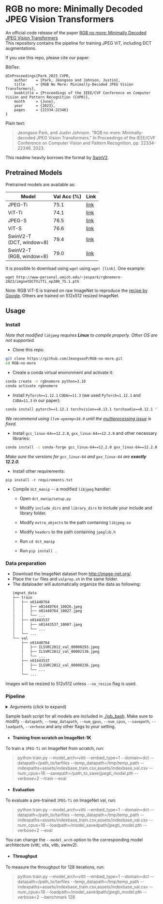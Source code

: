 # RGB no more: Minimally Decoded JPEG Vision Transformers

An official code release of the paper [RGB no more: Minimally Decoded JPEG Vision Transformers](https://openaccess.thecvf.com/content/CVPR2023/html/Park_RGB_No_More_Minimally-Decoded_JPEG_Vision_Transformers_CVPR_2023_paper.html)\
This repository contains the pipeline for training JPEG ViT, including DCT augmentations.

If you use this repo, please cite our paper:

BibTex:
```plain
@InProceedings{Park_2023_CVPR,
    author    = {Park, Jeongsoo and Johnson, Justin},
    title     = {RGB No More: Minimally-Decoded JPEG Vision Transformers},
    booktitle = {Proceedings of the IEEE/CVF Conference on Computer Vision and Pattern Recognition (CVPR)},
    month     = {June},
    year      = {2023},
    pages     = {22334-22346}
}
```

Plain text:
<blockquote>
Jeongsoo Park, and Justin Johnson. "RGB no more: Minimally-decoded JPEG Vision Transformers." In Proceedings of the IEEE/CVF Conference on Computer Vision and Pattern Recognition, pp. 22334-22346. 2023.
</blockquote>

This readme heavily borrows the format by [SwinV2](https://github.com/microsoft/Swin-Transformer/blob/main/get_started.md).

## Pretrained Models

Pretrained models are available as:

| Model  | Val Acc (%) | Link |
| --- | --- | --- |
| JPEG-Ti  | 75.1 | [link](http://www-personal.umich.edu/~jespark/rgbnomore-2023/imgnetDCTViTTi_ep300_75.1.pth) | 
| ViT-Ti  | 74.1 | [link](http://www-personal.umich.edu/~jespark/rgbnomore-2023/imgnetRGBViTTi_ep300_74.1.pth) | 
| JPEG-S | 76.5 | [link](http://www-personal.umich.edu/~jespark/rgbnomore-2023/imgnetDCTViTS_ep90_76.5.pth) |
| ViT-S | 76.6 | [link](http://www-personal.umich.edu/~jespark/rgbnomore-2023/imgnetRGBViTS_ep90_76.5.pth) |
| SwinV2-T <br>(DCT, window=8) | 79.4 | [link](http://www-personal.umich.edu/~jespark/rgbnomore-2023/imgnetSwinDCT_ep300_79.4.pth) |
| SwinV2-T <br>(RGB, window=8) | 79.0 | [link](http://www-personal.umich.edu/~jespark/rgbnomore-2023/imgnetSwinRGB_ep300_79.0.pth) |

It is possible to download using `wget` using `wget [link]`. One example:

`wget http://www-personal.umich.edu/~jespark/rgbnomore-2023/imgnetDCTViTTi_ep300_75.1.pth`

Note: RGB ViT-S is trained on raw ImageNet to reproduce the [recipe by Google](https://arxiv.org/abs/2205.01580). Others are trained on 512x512 resized ImageNet.

## Usage

### Install

*Note that modified `libjpeg` requires **Linux** to compile properly. Other OS are not supported.*

- Clone this repo:

```bash
git clone https://github.com/JeongsooP/RGB-no-more.git
cd RGB-no-more
```

- Create a conda virtual environment and activate it:

```bash
conda create -n rgbnomore python=3.10
conda activate rgbnomore
```

- Install `PyTorch>=1.12.1` `CUDA>=11.3` (we used `PyTorch=1.12.1` and `CUDA=11.3` in our paper):
```bash
conda install pytorch==1.12.1 torchvision==0.13.1 torchaudio==0.12.1 "llvm-openmp<16.0" -c pytorch
```

*We recommend using `llvm-openmp<16.0` until the [multiprocessing issue](https://github.com/pytorch/pytorch/issues/101850) is fixed.*

- Install `gcc_linux-64==12.2.0`, `gxx_linux-64==12.2.0` and other necessary libraries:
```bash
conda install -c conda-forge gcc_linux-64==12.2.0 gxx_linux-64==12.2.0 torchmetrics torchinfo tensorboard einops scipy yacs pandas timm imageio iopath
```

*Make sure the versions for `gcc_linux-64` and `gxx_linux-64` are **exactly 12.2.0.***

- Install other requirements:

```
pip install -r requirements.txt
```

- Compile `dct_manip` -- a modified `libjpeg` handler:

  - Open `dct_manip/setup.py`
  - Modify `include_dirs` and `library_dirs` to include your include and library folder.
  - Modify `extra_objects` to the path containing `libjpeg.so`
  - Modify `headers` to the path containing `jpeglib.h`

  - Run `cd dct_manip`
  - Run `pip install .`


### Data preparation

- Download the ImageNet dataset from http://image-net.org/.
- Place the `tar` files and `valprep.sh` in the same folder.
- The dataloader will automatically organize the data as following:
  ```bash
  imgnet_data
  ├── train
  │   ├── n01440764
  │   │   ├── n01440764_10026.jpeg
  │   │   ├── n01440764_10027.jpeg
  │   │   └── ...
  │   ├── n01443537
  │   │   ├── n01443537_10007.jpeg
  │   │   └── ...
  │   └── ...
  └── val
      ├── n01440764
      │   ├── ILSVRC2012_val_00000293.jpeg
      │   ├── ILSVRC2012_val_00002138.jpeg
      │   └── ...
      ├── n01443537
      │   ├── ILSVRC2012_val_00000236.jpeg
      │   └── ...
      └── ...
  ```
Images will be resized to 512x512 unless `--no_resize` flag is used.

### Pipeline

<details>
  <summary>Arguments (click to expand)</summary>
  
  ```
  usage: train.py [-h] [--port PORT] [--model_arch MODEL_ARCH] [--no_subblock] [--embed_type EMBED_TYPE] [--domain DOMAIN] [--datapath DATAPATH] [--temp_datapath TEMP_DATAPATH] [--indexpaths INDEXPATHS] [--delete_dataset] [--no_extract] [--no_resize] [--num_gpus NUM_GPUS] [--num_cpus NUM_CPUS] [--train] [--eval] [--benchmark BENCHMARK] [--savepath SAVEPATH]
                [--loadpath LOADPATH] [--load_ckpt LOAD_CKPT] [--deterministic] [--verbose VERBOSE] [--epochs EPOCHS] [--batch BATCH] [--lr LR] [--wd WD] [--drop DROP] [--warmup_steps WARMUP_STEPS] [--ops_list OPS_LIST] [--num_ops NUM_OPS] [--ops_magnitude OPS_MAGNITUDE] [--amp AMP] [--ampdtype AMPDTYPE] [--seed SEED] [--use_msrsync]

options:
  -h, --help            show this help message and exit
  --port PORT           Port for pytorch distributed dataparallel
  --model_arch MODEL_ARCH
                        Model architecture (vitti, vits, vitb, vitl, swinv2)
  --no_subblock         If set, disable subblock conversion
  --embed_type EMBED_TYPE
                        Embedding layer type. (1: grouped, 2: separate, 3: concatenate). Default 1
  --domain DOMAIN       (DCT/RGB) Choose domain type
  --datapath DATAPATH   Path to folder containing the .tar files
  --temp_datapath TEMP_DATAPATH
                        Path to extract .tar files
  --indexpaths INDEXPATHS
                        Path to train/val index files. Separated by comma.
  --delete_dataset      If set, delete dataset after train or eval
  --no_extract          If set, assume .tar is already extracted to temp_datapath
  --no_resize           If set, do not resize images in temp_datapath to 512x512
  --num_gpus NUM_GPUS   number of GPUs to use. If not set, automatically use all available GPUs
  --num_cpus NUM_CPUS   number of total available cpu threads
  --train               Train new model
  --eval                Evaluate model loaded from ``savepath``
  --benchmark BENCHMARK
                        If set, benchmark for the set iterations
  --savepath SAVEPATH   Save path for model. Also saves checkpoint at this path
  --loadpath LOADPATH   Load path for model. Used during evaluation. If empty, copy savepath
  --load_ckpt LOAD_CKPT
                        If set, load checkpoint from this path
  --deterministic       If set, use deterministic mode
  --verbose VERBOSE     (0/1/2) 0: no output, 1: output per epoch, 2: output per iteration
  --epochs EPOCHS       Override the number of epochs
  --batch BATCH         Override the size of batch (overall batch size)
  --lr LR               Override the learning rate
  --wd WD               Override the weight decay strength
  --drop DROP           Override dropout probability
  --warmup_steps WARMUP_STEPS
                        Override warmup steps
  --ops_list OPS_LIST   Override augmentation list
  --num_ops NUM_OPS     Override number of operations
  --ops_magnitude OPS_MAGNITUDE
                        Override augmentation magnitude
  --amp AMP             (True:1/False:0) Override automatic mixed precision
  --ampdtype AMPDTYPE   Override amp dtype casting
  --seed SEED           Override random seed
  --use_msrsync         If set, use msrsync instead of .tar
  ```
  
  </details>

Sample bash script for all models are included in [./job_bash](./job_bash). Make sure to modify `--datapath`, `--temp_datapath`, `--num_gpus`, `--num_cpus`, `--savepath`, `--loadpath`, `--verbose` and any other flags to your setting.

- #### Training from scratch on ImageNet-1K

To train a `JPEG-Ti` on ImageNet from scratch, run:

<blockquote>
python train.py --model_arch=vitti --embed_type=1 --domain=dct --datapath=/path_to/tarfiles --temp_datapath=/tmp/temp_path --indexpaths=assets/indexbase_train.csv,assets/indexbase_val.csv --num_cpus=16 --savepath=/path_to_save/jpegti_model.pth --verbose=2  --train --eval
</blockquote>

- #### Evaluation

To evaluate a pre-trained `JPEG-Ti` on ImageNet val, run:

> python train.py --model_arch=vitti --embed_type=1 --domain=dct --datapath=/path_to/tarfiles --temp_datapath=/tmp/temp_path --indexpaths=assets/indexbase_train.csv,assets/indexbase_val.csv --num_cpus=16 --loadpath=/model_savedpath/jpegti_model.pth --verbose=2 --eval

You can change the `--model_arch` option to the corresponding model architecture (vitti, vits, vitb, swinv2).

- #### Throughput

To measure the throughput for 128 iterations, run:

> python train.py --model_arch=vitti --embed_type=1 --domain=dct --datapath=/path_to/tarfiles --temp_datapath=/tmp/temp_path --indexpaths=assets/indexbase_train.csv,assets/indexbase_val.csv --num_cpus=16 --loadpath=/model_savedpath/jpegti_model.pth --verbose=2 --benchmark 128
